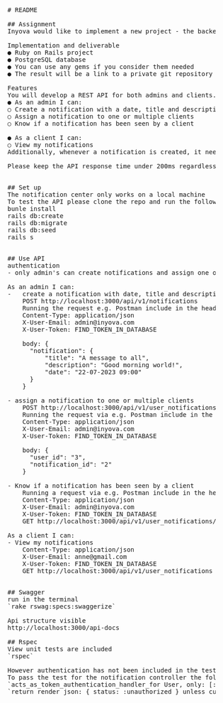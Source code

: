 <pre>
    # README
    
    ## Assignment
    Inyova would like to implement a new project - the backend for a new notification center. Admins should be able to set up these notifications and clients should be able to get the latest notifications relevant for them.
    
    Implementation and deliverable
    ● Ruby on Rails project
    ● PostgreSQL database
    ● You can use any gems if you consider them needed
    ● The result will be a link to a private git repository
    
    Features
    You will develop a REST API for both admins and clients.
    ● As an admin I can:
    ○ Create a notification with a date, title and description
    ○ Assign a notification to one or multiple clients
    ○ Know if a notification has been seen by a client
    
    ● As a client I can:
    ○ View my notifications
    Additionally, whenever a notification is created, it needs to be delivered through our mock push notification gem.
    
    Please keep the API response time under 200ms regardless of the volume.
    
    
    ## Set up
    The notification center only works on a local machine
    To test the API please clone the repo and run the following commands
    bunle install
    rails db:create
    rails db:migrate
    rails db:seed
    rails s
    
    
    ## Use API
    authentication
    - only admin's can create notifications and assign one or multiple users to notifications
    
    As an admin I can:
    -   create a notification with date, title and description
        POST http://localhost:3000/api/v1/notifications
        Running the request e.g. Postman include in the headers
        Content-Type: application/json
        X-User-Email: admin@inyova.com
        X-User-Token: FIND_TOKEN_IN_DATABASE
    
        body: {
          "notification": {
              "title": "A message to all",
              "description": "Good morning world!",
              "date": "22-07-2023 09:00"
          }
        }
    
    - assign a notification to one or multiple clients
        POST http://localhost:3000/api/v1/user_notifications
        Running the request via e.g. Postman include in the headers
        Content-Type: application/json
        X-User-Email: admin@inyova.com
        X-User-Token: FIND_TOKEN_IN_DATABASE
    
        body: {
          "user_id": "3",
          "notification_id": "2"
        }
    
    - Know if a notification has been seen by a client
        Running a request via e.g. Postman include in the headers
        Content-Type: application/json
        X-User-Email: admin@inyova.com
        X-User-Token: FIND_TOKEN_IN_DATABASE
        GET http://localhost:3000/api/v1/user_notifications/3
    
    As a client I can:
    - View my notifications
        Content-Type: application/json
        X-User-Email: anne@gmail.com
        X-User-Token: FIND_TOKEN_IN_DATABASE
        GET http://localhost:3000/api/v1/user_notifications
    
    
    ## Swagger
    run in the terminal
    `rake rswag:specs:swaggerize`
    
    Api structure visible
    http://localhost:3000/api-docs
    
    ## Rspec
    View unit tests are included
    `rspec`
    
    However authentication has not been included in the test due to time contraints
    To pass the test for the notification controller the following lines of code need to be temporary disabled
    `acts_as_token_authentication_handler_for User, only: [:create]`
    `return render json: { status: :unauthorized } unless current_user.admin?`
</pre>
